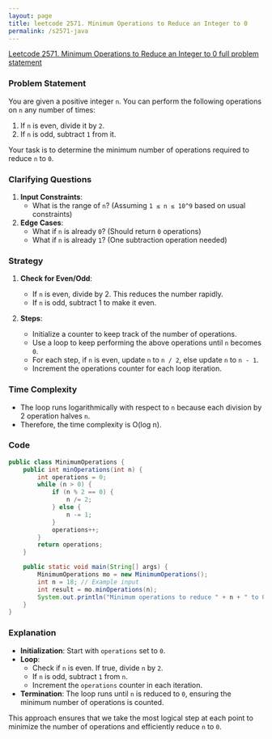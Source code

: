 ```yaml
---
layout: page
title: leetcode 2571. Minimum Operations to Reduce an Integer to 0
permalink: /s2571-java
---
```

[Leetcode 2571. Minimum Operations to Reduce an Integer to 0 full problem statement](https://algoadvance.github.io/algoadvance/l2571)
### Problem Statement

You are given a positive integer `n`. You can perform the following operations on `n` any number of times:

1. If `n` is even, divide it by `2`.
2. If `n` is odd, subtract `1` from it.

Your task is to determine the minimum number of operations required to reduce `n` to `0`.

### Clarifying Questions

1. **Input Constraints**:
    - What is the range of `n`? (Assuming `1 ≤ n ≤ 10^9` based on usual constraints)
2. **Edge Cases**:
    - What if `n` is already `0`? (Should return `0` operations)
    - What if `n` is already `1`? (One subtraction operation needed)

### Strategy

1. **Check for Even/Odd**:
    - If `n` is even, divide by 2. This reduces the number rapidly.
    - If `n` is odd, subtract 1 to make it even.

2. **Steps**:
    - Initialize a counter to keep track of the number of operations.
    - Use a loop to keep performing the above operations until `n` becomes `0`.
    - For each step, if `n` is even, update `n` to `n / 2`, else update `n` to `n - 1`.
    - Increment the operations counter for each loop iteration.

### Time Complexity

- The loop runs logarithmically with respect to `n` because each division by 2 operation halves `n`.
- Therefore, the time complexity is O(log n).

### Code

```java
public class MinimumOperations {
    public int minOperations(int n) {
        int operations = 0;
        while (n > 0) {
            if (n % 2 == 0) {
                n /= 2;
            } else {
                n -= 1;
            }
            operations++;
        }
        return operations;
    }

    public static void main(String[] args) {
        MinimumOperations mo = new MinimumOperations();
        int n = 18; // Example input
        int result = mo.minOperations(n);
        System.out.println("Minimum operations to reduce " + n + " to 0: " + result);
    }
}
```

### Explanation

- **Initialization**: Start with `operations` set to `0`.
- **Loop**:
    - Check if `n` is even. If true, divide `n` by `2`.
    - If `n` is odd, subtract `1` from `n`.
    - Increment the `operations` counter in each iteration.
- **Termination**: The loop runs until `n` is reduced to `0`, ensuring the minimum number of operations is counted.

This approach ensures that we take the most logical step at each point to minimize the number of operations and efficiently reduce `n` to `0`.